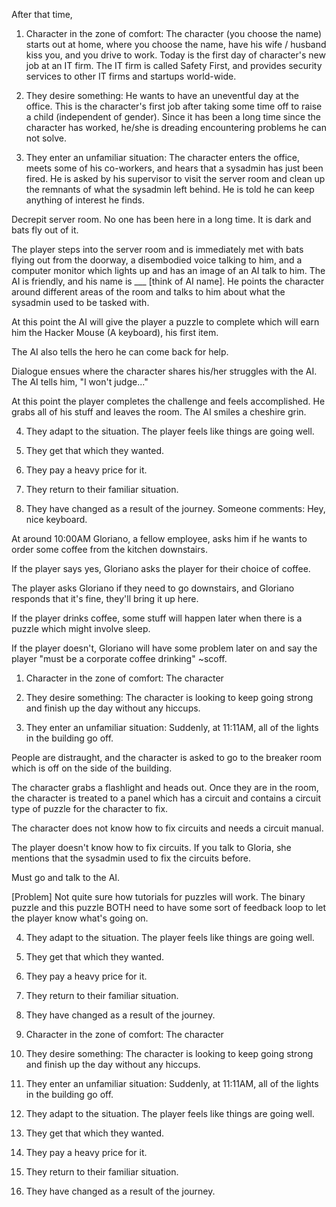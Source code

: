 After that time, 

1. Character in the zone of comfort: The character (you choose the name) starts out at home, where you choose the name, have his wife / husband kiss you, and you drive to work.
Today is the first day of character's new job at an IT firm.  The IT firm is called Safety First, and provides security services to other IT firms and startups world-wide.

2. They desire something: He wants to have an uneventful day at the office.  This is the character's first job after taking some time off to raise a child (independent of gender).  Since it has been a long time since the character has worked, he/she is dreading encountering problems he can not solve.

3. They enter an unfamiliar situation: The character enters the office, meets some of his co-workers, and hears that a sysadmin has just been fired.  He is asked by his supervisor to visit the server room and clean up the remnants of what the sysadmin left behind.  He is told he can keep anything of interest he finds.

Decrepit server room.  No one has been here in a long time. It is dark and bats fly out of it.

The player steps into the server room and is immediately met with bats flying out from the doorway, a disembodied voice talking to him, and a computer monitor which lights up and has an image of an AI talk to him.  The AI is friendly, and his name is ___ [think of AI name].  He points the character around different areas of the room and talks to him about
what the sysadmin used to be tasked with.

At this point the AI will give the player a puzzle to complete which will earn him the Hacker Mouse (A keyboard), his first item.

The AI also tells the hero he can come back for help.  

Dialogue ensues where the character shares his/her struggles with the AI.  The AI tells him, "I won't judge..."

At this point the player completes the challenge and feels accomplished.  He grabs all of his stuff and leaves the room.  The AI smiles a cheshire grin.

4. They adapt to the situation. The player feels like things are going well.  

5. They get that which they wanted.
6. They pay a heavy price for it.

7. They return to their familiar situation.

8. They have changed as a result of the journey.
Someone comments: Hey, nice keyboard.

At around 10:00AM Gloriano, a fellow employee, asks him if he wants to order some coffee from the kitchen downstairs.  

If the player says yes, Gloriano asks the player for their choice of coffee.

The player asks Gloriano if they need to go downstairs, and Gloriano responds that it's fine, they'll bring it up here.

If the player drinks coffee, some stuff will happen later when there is a puzzle which might involve sleep.

If the player doesn't, Gloriano will have some problem later on and say the player "must be a corporate coffee drinking" ~scoff.

1. Character in the zone of comfort: The character 

2. They desire something: The character is looking to keep going strong and finish up the day without any hiccups.

3. They enter an unfamiliar situation: Suddenly, at 11:11AM, all of the lights in the building go off.

People are distraught, and the character is asked to go to the breaker room which is off on the side of the building.

The character grabs a flashlight and heads out.  Once they are in the room, the character is treated to a panel which has a circuit and contains a circuit type of puzzle for the character to fix.

The character does not know how to fix circuits and needs a circuit manual.

The player doesn't know how to fix circuits.  If you talk to Gloria, she mentions that the sysadmin used to fix the circuits before.

Must go and talk to the AI.

[Problem] Not quite sure how tutorials for puzzles will work. The binary puzzle and this puzzle BOTH need to have some sort of feedback loop to let the player know what's going on.


4. They adapt to the situation. The player feels like things are going well.  

5. They get that which they wanted.

6. They pay a heavy price for it.

7. They return to their familiar situation.

8. They have changed as a result of the journey.



1. Character in the zone of comfort: The character 

2. They desire something: The character is looking to keep going strong and finish up the day without any hiccups.

3. They enter an unfamiliar situation: Suddenly, at 11:11AM, all of the lights in the building go off.

4. They adapt to the situation. The player feels like things are going well.  

5. They get that which they wanted.

6. They pay a heavy price for it.

7. They return to their familiar situation.

8. They have changed as a result of the journey.




